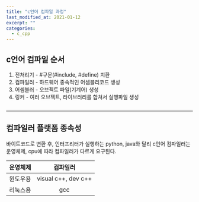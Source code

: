 ```yaml
---
title: "c언어 컴파일 과정"
last_modified_at: 2021-01-12
excerpt: ""
categories:
  - c_cpp
---
```


## c언어 컴파일 순서
1. 전처리기 - #구문(#include, #define) 치환
2. 컴파일러 - 하드웨어 종속적인 어셈블리코드 생성
3. 어셈블러 - 오브젝트 파일(기계어) 생성
4. 링커     - 여러 오브젝트, 라이브러리를 합쳐서 실행파일 생성

<figure>
	<img src="{{ '/assets/img/2021-01-12-c_cpp_compile_process/1.png' }}" alt=""> 
</figure>

---

## 컴파일러 플랫폼 종속성
바이트코드로 변환 후, 인터프리터가 실행하는 python, java와 달리 c언어 컴파일러는 운영체제, cpu에 따라 컴파일러가 다르게 요구된다.  

| 운영체제 | 컴파일러 |
|:----:|:----:|
| 윈도우용 | visual c++, dev c++ |
| 리눅스용 | gcc |

